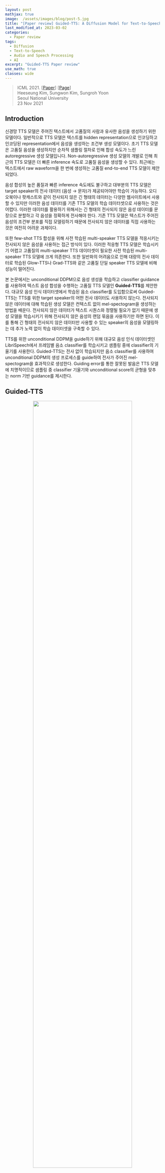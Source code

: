 ```yaml
---
layout: post
mathjax: true
image:  /assets/images/blog/post-5.jpg
title: "[Paper review] Guided-TTS: A Diffusion Model for Text-to-Speech via Classifier Guidance"
last_modified_at: 2023-03-02
categories:
  - Paper review
tags:
  - Diffusion
  - Text-to-Speech
  - Audio and Speech Processing
  - AI
excerpt: "Guided-TTS Paper review"
use_math: true
classes: wide
---
```


> ICML 2021. [[Paper](https://arxiv.org/abs/2111.11755)] [[Page](https://ksw0306.github.io/guided-tts-demo/)]  
> Heeseung Kim, Sungwon Kim, Sungroh Yoon  
> Seoul National University  
> 23 Nov 2021  

## Introduction
신경망 TTS 모델은 주어진 텍스트에서 고품질의 사람과 유사한 음성을 생성하기 위한 모델이다. 일반적으로 TTS 모델은 텍스트를 hidden representation으로 인코딩하고 인코딩된 representation에서 음성을 생성하는 조건부 생성 모델이다. 초기 TTS 모델은 고품질 음성을 생성하지만 순차적 샘플링 절차로 인해 합성 속도가 느린 autoregressive 생성 모델입니다. Non-autoregressive 생성 모델의 개발로 인해 최근의 TTS 모델은 더 빠른 inference 속도로 고품질 음성을 생성할 수 있다. 최근에는 텍스트에서 raw waveform을 한 번에 생성하는 고품질 end-to-end TTS 모델이 제안되었다.

음성 합성의 높은 품질과 빠른 inference 속도에도 불구하고 대부분의 TTS 모델은 target speaker의 전사 데이터 (음성 → 문자)가 제공되어야만 학습이 가능하다. 오디오북이나 팟캐스트와 같이 전사되지 않은 긴 형태의 데이터는 다양한 웹사이트에서 사용할 수 있지만 이러한 음성 데이터를 기존 TTS 모델의 학습 데이터셋으로 사용하는 것은 어렵다. 이러한 데이터를 활용하기 위해서는 긴 형태의 전사되지 않은 음성 데이터를 문장으로 분할하고 각 음성을 정확하게 전사해야 한다. 기존 TTS 모델은 텍스트가 주어진 음성의 조건부 분포를 직접 모델링하기 때문에 전사되지 않은 데이터를 직접 사용하는 것은 여전히 어려운 과제이다. 

또한 few-shot TTS 합성을 위해 사전 학습된 multi-speaker TTS 모델을 적응시키는 전사되지 않은 음성을 사용하는 접근 방식이 있다. 이러한 적응형 TTS 모델은 학습시키기 어렵고 고품질의 multi-speaker TTS 데이터셋이 필요한 사전 학습된 multi-speaker TTS 모델에 크게 의존한다. 또한 일반화의 어려움으로 인해 대량의 전사 데이터로 학습된 Glow-TTS나 Grad-TTS와 같은 고품질 단일 speaker TTS 모델에 비해 성능이 떨어진다.

본 논문에서는 unconditional DDPM으로 음성 생성을 학습하고 classifier guidance를 사용하여 텍스트 음성 합성을 수행하는 고품질 TTS 모델인 **Guided-TTS**를 제안한다. 대규모 음성 인식 데이터셋에서 학습된 음소 classifier를 도입함으로써 Guided-TTS는 TTS를 위한 target speaker의 어떤 전사 데이터도 사용하지 않는다. 전사되지 않은 데이터에 대해 학습된 생성 모델은 컨텍스트 없이 mel-spectogram을 생성하는 방법을 배운다. 전사되지 않은 데이터가 텍스트 시퀀스와 정렬될 필요가 없기 때문에 생성 모델을 학습시키기 위해 전사되지 않은 음성의 랜덤 묶음을 사용하기만 하면 된다. 이를 통해 긴 형태의 전사되지 않은 데이터만 사용할 수 있는 speaker의 음성을 모델링하는 데 추가 노력 없이 학습 데이터셋을 구축할 수 있다. 

TTS를 위한 unconditional DDPM을 guide하기 위해 대규모 음성 인식 데이터셋인 LibriSpeech에서 프레임별 음소 classifier를 학습시키고 샘플링 중에 classifier의 기울기를 사용한다. Guided-TTS는 전사 없이 학습되지만 음소 classifier를 사용하여 unconditional DDPM의 생성 프로세스를 guide하여 전사가 주어진 mel-spectogram을 효과적으로 생성한다. Guiding error를 통한 잘못된 발음은 TTS 모델에 치명적이므로 샘플링 중 classifier 기울기와 unconditional score의 균형을 맞추는 norm 기반 guidance를 제시한다.

## Guided-TTS
<center><img src='{{"/assets/img/guided-tts/guided-tts-fig1.PNG" | relative_url}}' width="80%"></center>
<br>
Guided-TTS는 4개의 모듈로 구성된다.

1. Unconditional DDPM
2. Phoneme(음소) classifier
3. Duration predictor
4. Speaker encoder

### 1. Unconditional DDPM
Unconditional DDPM은 전사 없이 음성 $P_X$의 unconditional한 분포를 모델링한다. 단일 target speaker $S$의 전사되지 않은 음성 데이터를 diffusion model의 학습 데이터로 사용하여 speaker $S$에 대한 TTS를 구축한다. Diffusion model은 전사 없이 학습하므로 학습 샘플을 전사와 정렬할 필요가 없다. 따라서 Guided-TTS가 $S$에 대해 긴 형태의 전사되지 않은 데이터만 사용할 수 있는 경우 전사되지 않은 음성 데이터의 랜덤 묶음 학습 데이터를 사용한다. 

Mel-spectogram $X = X_0$가 주어지면 다음과 같은 forward process는 점진적으로 데이터를 noise로 손상시킨다.

$$
\begin{equation}
dX_t = - \frac{1}{2} X_t \beta_t dt + \sqrt{\beta_t} dW_t
\end{equation}
$$

그리고 unconditional score $\nabla_{X_t} \log p(X_t)$를 각 timestep $t$에 대하여 추정하는 reverse process를 근사한다.

$$
\begin{equation}
dX_t = (-\frac{1}{2} X_t - \nabla_{X_t} \log p_t (X_t)) \beta_t dt + \sqrt{\beta_t} d \tilde{W}_t
\end{equation}
$$

각 iteration에서 $X_t, t \in [0, 1]$가 mel-spectogram $X_0$로부터 샘플링된다. 

$$
\begin{equation}
X_t \vert X_0 \sim \mathcal{N} (\rho (X_0, t), \lambda (t))
\end{equation}
$$

Score는 신경망 $s_\theta (X_t, t)$로 parameterize된다. 목적 함수는 다음과 같다.

$$
\begin{equation}
L(\theta) = \mathbb{E}_{t, X_0, \epsilon_t} [\| s_\theta (X_t, t) + \lambda (t)^{-1} \epsilon_t \|_2^2 ]
\end{equation}
$$

Grad-TTS와 비슷하게 저자들은 mel-spectogram을 채널이 1개인 2D 이미지로 생각하며 U-Net 아키텍처를 사용한다. DDPM에서 32$\times$32 이미지에 적용된 아키텍처와 같은 크기의 아키텍처를 사용하며, 이를 통해 어떠한 텍스트 정보 없이 long-term dependency를 캡처한다. 반면 Grad-TTS는 조건부 분포 모델링을 위해 더 작은 아키텍처를 사용한다. 

### 2. Text-to-Speech via Classifier Guidance
TTS 합성을 위해 frame-wise phoneme classifier를 도입하고 classifier guidance를 사용하여 unconditional DDPM을 guide한다. Classifier guidance를 통한 TTS는 텍스트 정보를 컨디셔닝하여 음성의 생성적 모델링을 분리한다. 이는 phoneme classifier를 위해 noisy한 음성 인식 데이터셋을 학습 데이터로 활용할 수 있게 하며, 기존 TTS 모델에서는 어려운 일이다. 

주어진 텍스트로 mel-spectogram을 생성하기 위해서 duration predictor가 각 텍스트 토큰의 duration을 출력하고, 전사 $y$를 프레임 레벨의 음소 레이블 $\tilde{y}$로 확장한다. 그런 다음 $\tilde{y}$와 같은 길이로 랜덤 noise $X_T$를 표준 정규 분포에서 샘플링한 후, 조건부 score로 조건부 샘플을 생성할 수 있다. 

아래와 같은 식으로 조건부 score를 예측할 수 있다.

$$
\begin{aligned}
\nabla_{X_t} \log p(X_t \vert \hat{y}, spk = S) &= \nabla_{X_t} \log p_\theta (X_t \vert spk = S) \\
&+ \nabla_{X_t} \log p_\phi (\hat{y} \vert X_t, spk = S)
\end{aligned}
$$

우변의 첫번쨰 항은 unconditional DDPM에서 얻어 지고, 두번쨰 항은 phoneme classifier로 계산할 수 있다. 즉, unconditional한 생성 모델에 phoneme classifier의 기울기를 더해 TTS 모델을 구축할 수 있다. 

임의의 target speaker $S$로 unconditional DDPM을 guide하려면, phoneme classifier와 duration predictor는 대규모 음성 인식 데이터셋에서 학습되어야 하고 모르는 speaker $S$에 대한 더 나은 일반화를 위해 speaker-dependent한 모듈로 디자인되어야 한다. 본 논문에서는 사전 학습된 speaker verification network에서 추출한 speaker embedding을 두 모듈에 조건으로 제공한다. 

#### Phoneme Classifier
Phoneme classifier는 입력 mel-spectogram의 각 프레임에 대응되는 음소를 인식하도록 대규모 음성 인식 데이터셋에서 학습된다. Frame-wise phoneme classifier를 학습하기 위해 전사와 음성을 forced alignment tool인 Montreal Forced Aligner (MFA)로 align하고 프레임 레벨의 음소 레이블 $\tilde{y}$를 추출한다. Phoneme classifier는 손상된 mel-spectogram $X_t$를 $\hat{y}$로 분류하도록 학습된다. 학습 목적 함수는 출력 확률과 $\hat{y}$ 사이의 cross-entropy의 기대값을 최소화하도록 한다. 

본 논문은 WaveNet과 비슷한 아키텍처를 phoneme classifier로 사용하며, time embedding $e_t$는 글로벌한 조건으로 사용되어 $X_t$의 noise 레벨에 대한 정보를 제공한다. Speaker-dependent한 분류를 위해 speaker encoder에서 얻은 speaker embedding $e_S$를 글로벌한 조건으로 사용한다. 

#### Duration Predictor
Duration predictor는 주어진 텍스트 시퀀스 $y$의 각 텍스트 토큰의 duration을 예측하는 모듈이다. 각 텍스트 토큰의 duration label은 phoneme classifier와 같은 데이터로 학습된 MFA로 추출한다. Duration predictor는 duration label과 추정된 duration 사이의 L2 loss를 로그 도메인에서 최소화하여 학습되며, inference 시에는 추정된 duration을 반올림하여 사용한다. Duration predictor의 아키텍처는 Glow-TTS의 아키텍처를 사용한다. Text embedding과 speaker embedding $e_S$를 concat하여 speaker-dependent duration을 예측한다. 

#### Speaker Encoder
Speaker encoder는 입력 mel-spectogram에서 speaker 정보를 인코딩하고 speaker embedding $e_S$를 출력한다. Speaker encoder는 speaker verification 데이터셋으로 GE2E loss로 학습되며, speaker encoder를 사용하여 speaker-dependent한 모듈을 컨디셔닝한다. 각 학습 데이터의 깨끗한 mel-spectogram $X_0$에서 $e_S$를 추출한다. Guidance를 위해 target speaker $S$ 전사되지 않은 음성의 speaker embedding을 평균화하고 정규화하여 $e_S$를 추출한다. 

### 3. Norm-Based Guidance
<center><img src='{{"/assets/img/guided-tts/guided-tts-algo1.PNG" | relative_url}}' width="50%"></center>
<br>
앞에서는 classifier의 기울기 $\nabla_{X_t} \log p_\phi (\hat{y} \vert X_t, spk = S)$를 gradient scale $s$로 스케일링하였다. 하지만, unconditional DDPM을 frame-wise phoneme classifier로 guide하면 $t = 0$ 근처에서 unconditional score의 norm이 갑자기 증가한다. 즉, 데이터 $X_0$에 가까울수록 phoneme classifier가 DDPM의 생성 프로세스에 적은 영향을 준다. 다양한 수의 gradient scale을 사용하여 샘플을 생성하는 실험은 모든 경우에 대해 텍스트가 주어진 샘플을 잘못 발음하는 결과를 낳았다고 한다. 

여기서 저자들은 unconditional DDPM을 $\tilde{y}$를 조건으로 둔 음성 생성 측면에서 더 잘 guide하기 위한 norm-based guidance를 제안한다. Norm-based guidance는 score가 급격하게 증가함에 따라 기울기의 영향이 미미해지는 것을 방지하기 위해 score의 norm에 비례하여 classifier 기울기의 norm을 스케일링하는 방법이다. 스케일링된 기울기의 norm과 score의 norm 사이의 비율은 gradient scale $s$로 정의된다. $s$를 조정하여 classifier 기울기가 unconditional DDPM의 guidance에 얼마나 기여하는지 확인할 수 있다. 또한 DDPM을 guide할 때 temperature parameter $\tau$를 사용한다. $\tau$를 1보다 큰 값으로 조정하면 고품질 mel-spectogram을 생성하는 데 도움이 된다. 

## Experiments
- 데이터셋
  - Speaker-dependent phoneme classifier & Duration predictor: LibriSpeech (982시간, 2484 speakers)
  - Speaker encoder: VoxCeleb2 (1M utterances, 6112 speakers)
  - Model comparison: LJSpeech
- Training Details
  - 오픈소스 소프트웨어로 텍스트를 International Phonetic Alphabet (IPA) phoneme 시퀀스로 변환
  - mel-spectrogram 추출에는 Glow-TTS와 같은 hyperparameter 사용
  - 모든 모듈은 Adam optimizer (learning rate 0.0001)로 학습
  - beta schedule: $\beta_0 = 0.05, \beta_1 = 20$

### 1. Model Comparison
저자들은 Amazon Mechanical Turk를 사용하여 LJSpeech에서 5-scale mean opinion score (MOS)를 측정하였다. 생성된 샘플이 텍스트를 잘 반영하는 지 확인하기 위해 Character Error Rate (CER)을 사용한다. MOS와 CER 모두 50개의 샘플을 랜덤하게 선택하여 평가하였다. 

다음은 다양한 TTS 모델과 MOS, CES를 비교한 것이다. "GT MEL"은 ground-truth mel-spectogram을 HiFi-GAN으로 복원한 것을 의미한다. 

<center><img src='{{"/assets/img/guided-tts/guided-tts-table1.PNG" | relative_url}}' width="50%"></center>
<br>
Guided-TTS가 LJSpeech의 전사 없이 고품질의 음성을 합성할 수 있음을 확인할 수 있다. 

### 2. Generalization to Diverse Datasets
저자들은 전사가 되지 않은 음성만 있는 상황에서의 음성 생성과 일반화 능력을 평가하고자 하였다. 기존의 TTS 모델이 학습을 위해 전사 데이터가 불가피하게 필요하므로 사전 학습된 ASR 모델로 전사를 추출하여 입력으로 주었다. 

다음은 다양한 데이터셋에 대한 5-scale MOS이다. 

<center><img src='{{"/assets/img/guided-tts/guided-tts-table2.PNG" | relative_url}}' width="50%"></center>

### 3. Analysis
#### Norm-based Guidance
저자들은 기존의 classifier guidance와 본 논문에서 제안한 norm-based classifier guidance를 비교하여 실험하였으며, 그 결과는 다음 그래프와 같다. 

<center><img src='{{"/assets/img/guided-tts/guided-tts-fig2.PNG" | relative_url}}' width="40%"></center>
<br>
기존 guidance를 사용하여 생성한 샘플은 기존 TTS 모델보다 CER이 나빴으며, 이는 TTS에 적합하지 않음을 의미한다. 반면 본 논문의 guidance는 기존 TTS 모델과 비슷하게 주어진 텍스트 문장에 대하여 샘플을 정확하게 생성한다. Gradient scale이 너무 작으면 classifier guidance의 효과가 거의 없으며 주어진 텍스트를 반영하지 못한다. 반면 gradient scale이 너무 크면 샘플의 품질이 악화된다. 

#### Amount of Data for Phoneme Classifier 
다음은 phoneme classifier를 학습하는 데 사용되는 LibriSpeech 데이터의 양에 따른 CER을 나타낸 표와 classification 정확도를 나타낸 그래프이다. 

<center><img src='{{"/assets/img/guided-tts/guided-tts-table3.PNG" | relative_url}}' width="45%"></center>
<center><img src='{{"/assets/img/guided-tts/guided-tts-fig3.PNG" | relative_url}}' width="42%"></center>
<br>
Phoneme classification을 위한 데이터의 양이 증가할수록 Guided-TTS의 발음이 개선되는 것을 확인할 수 있다. 따라서 더 큰 규모의 ASR 데이터셋을 사용하여 학습하면 Guided-TTS의 성능을 더 개선할 수 있다. 